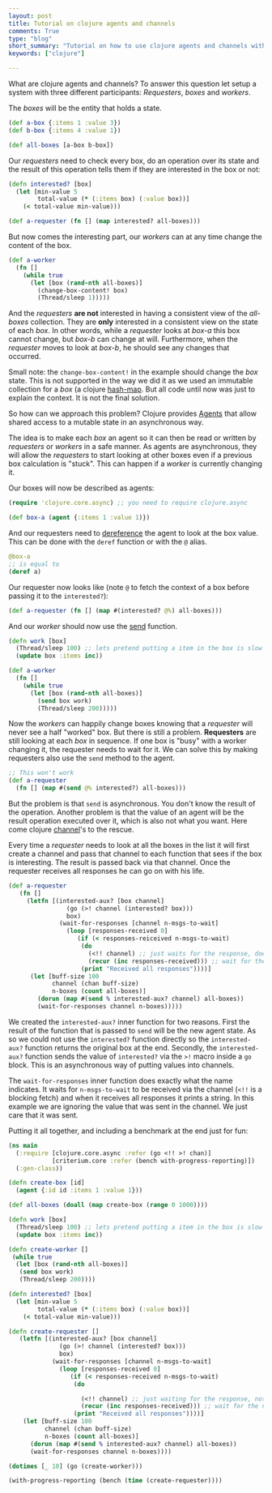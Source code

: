 ```yaml
---
layout: post
title: Tutorial on clojure agents and channels
comments: True
type: "blog"
short_summary: "Tutorial on how to use clojure agents and channels with a small benchmark at the end"
keywords: ["clojure"]

---
```


What are clojure agents and channels? To answer this question let setup a system with three different participants: *Requesters*, *boxes* and *workers*.

The *boxes* will be the entity that holds a state.

```clojure
(def a-box {:items 1 :value 3})
(def b-box {:items 4 :value 1})

(def all-boxes [a-box b-box])
```

Our *requesters* need to check every box, do an operation over its state and the result of this operation tells them if they are interested in the box or not:

```clojure
(defn interested? [box]
  (let [min-value 5
        total-value (* (:items box) (:value box))]
    (< total-value min-value)))

(def a-requester (fn [] (map interested? all-boxes)))
```

But now comes the interesting part, our *workers* can at any time change the content of the box.

```clojure
(def a-worker
  (fn []
    (while true
      (let [box (rand-nth all-boxes)]
        (change-box-content! box)
        (Thread/sleep 1)))))
```

And the *requesters* **are not** interested in having a consistent view of the *all-boxes* collection. They are **only** interested in a consistent view on the state of each *box*. In other words, while a *requester* looks at *box-a* this box cannot change, but *box-b* can change at will. Furthermore, when the *requester* moves to look at *box-b*, he should see any changes that occurred.

Small note: the `change-box-content!` in the example should change the *box* state. This is not supported in the way we did it as we used an immutable collection for a *box* (a clojure [hash-map](https://clojuredocs.org/clojure.core/hash-map). But all code until now was just to explain the context. It is not the final solution.

So how can we approach this problem? Clojure provides [Agents](https://clojure.org/reference/agents) that allow shared access to a mutable state in an asynchronous way.

The idea is to make each *box* an agent so it can then be read or written by *requesters* or *workers* in a safe manner. As agents are asynchronous, they will allow the *requesters* to start looking at other boxes even if a previous box calculation is "stuck". This can happen if a *worker* is currently changing it.

Our boxes will now be described as agents:

```clojure
(require 'clojure.core.async) ;; you need to require clojure.async

(def box-a (agent {:items 1 :value 1)})
```

And our requesters need to [dereference](https://clojure.github.io/clojure/clojure.core-api.html#clojure.core/deref) the agent to look at the box value. This can be done with the `deref` function or with the `@` alias.

```clojure
@box-a
;; is equal to
(deref a)
```

Our requester now looks like (note `@` to fetch the context of a box before passing it to the `interested?`):

```clojure
(def a-requester (fn [] (map #(interested? @%) all-boxes)))
```

And our *worker* should now use the [send](https://clojure.github.io/clojure/clojure.core-api.html#clojure.core/send) function.


```clojure
(defn work [box]
  (Thread/sleep 100) ;; lets pretend putting a item in the box is slow
  (update box :items inc))

(def a-worker
  (fn []
    (while true
      (let [box (rand-nth all-boxes)]
        (send box work)
        (Thread/sleep 200)))))
```

Now the *workers* can happily change boxes knowing that a *requester* will never see a half "worked" box. But there is still a problem. **Requesters** are still looking at each *box* in sequence. If one box is "busy" with a worker changing it, the requester needs to wait for it. We can solve this by making requesters also use the `send` method to the agent.

```clojure
;; This won't work
(def a-requester
  (fn [] (map #(send @% interested?) all-boxes)))
```

But the problem is that `send` is asynchronous. You don't know the result of the operation. Another problem is that the value of an agent will be the result operation executed over it, which is also not what you want. Here come clojure [channel](https://clojuredocs.org/clojure.core.async/chan)'s to the rescue.

Every time a *requester* needs to look at all the boxes in the list it will first create a channel and pass that channel to each function that sees if the box is interesting. The result is passed back via that channel. Once the requester receives all responses he can go on with his life.

```clojure
(def a-requester
   (fn []
     (letfn [(interested-aux? [box channel]
                (go (>! channel (interested? box)))
                box)
              (wait-for-responses [channel n-msgs-to-wait]
                (loop [responses-received 0]
                   (if (< responses-reiceived n-msgs-to-wait)
                    (do
                      (<!! channel) ;; just waits for the response, doesn't do anything with it
                      (recur (inc responses-received))) ;; wait for the next message
                    (print "Received all responses"))))]
      (let [buff-size 100
            channel (chan buff-size)
            n-boxes (count all-boxes)]
        (dorun (map #(send % interested-aux? channel) all-boxes))
        (wait-for-responses channel n-boxes)))))
```

We created the `interested-aux?` inner function for two reasons.
First the result of the function that is passed to `send` will be the new agent state. As so we could not use the `interested?` function directly so the `interested-aux?` function returns the original box at the end.
Secondly, the `interested-aux?` function sends the value of `interested?` via the `>!` macro inside a `go` block.  This is an asynchronous way of putting values into channels.

The `wait-for-responses` inner function does exactly what the name indicates. It waits for `n-msgs-to-wait` to be received via the channel (`<!!` is a blocking fetch) and when it receives all responses it prints a string. In this example we are ignoring the value that was sent in the channel. We just care that it was sent.

Putting it all together, and including a benchmark at the end just for fun:

```clojure
(ns main
  (:require [clojure.core.async :refer (go <!! >! chan)]
            [criterium.core :refer (bench with-progress-reporting)])
  (:gen-class))

(defn create-box [id]
  (agent {:id id :items 1 :value 1}))

(def all-boxes (doall (map create-box (range 0 1000))))

(defn work [box]
  (Thread/sleep 100) ;; lets pretend putting a item in the box is slow
  (update box :items inc))

(defn create-worker []
 (while true
  (let [box (rand-nth all-boxes)]
   (send box work)
   (Thread/sleep 200))))

(defn interested? [box]
  (let [min-value 5
        total-value (* (:items box) (:value box))]
    (< total-value min-value)))

(defn create-requester []
   (letfn [(interested-aux? [box channel]
              (go (>! channel (interested? box)))
              box)
            (wait-for-responses [channel n-msgs-to-wait]
              (loop [responses-received 0]
                 (if (< responses-received n-msgs-to-wait)
                  (do

                    (<!! channel) ;; just waiting for the response, not doing anything with it
                    (recur (inc responses-received))) ;; wait for the next message
                  (print "Received all responses"))))]
    (let [buff-size 100
          channel (chan buff-size)
          n-boxes (count all-boxes)]
      (dorun (map #(send % interested-aux? channel) all-boxes))
      (wait-for-responses channel n-boxes))))

(dotimes [_ 10] (go (create-worker)))

(with-progress-reporting (bench (time (create-requester))))
```
